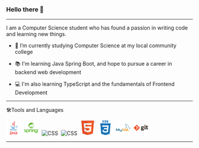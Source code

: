 ### Hello there 👋
---

I am a Computer Science student who has found a passion in writing code and learning new things. 

- 🔭 I’m currently studying Computer Science at my local community college

- :books: I'm learning Java Spring Boot, and hope to pursue a career in backend web development

- :computer: I'm also learning TypeScript and the fundamentals of Frontend Development

---

:hammer_and_wrench:Tools and Languages

 <div>

<img src="https://github.com/devicons/devicon/blob/master/icons/java/java-original-wordmark.svg" title="Java" alt="Java" width="40" height="40"/>&nbsp;
<img src="https://github.com/devicons/devicon/blob/master/icons/spring/spring-original-wordmark.svg" title="Spring" alt="Spring" width="40" height="40"/>&nbsp;
<img src="https://cdn.jsdelivr.net/gh/devicons/devicon/icons/typescript/typescript-original.svg"  title="Javascript" alt="CSS" width="40" height="40"/>&nbsp;
<img src="https://cdn.jsdelivr.net/gh/devicons/devicon/icons/javascript/javascript-original.svg"  title="Javascript" alt="CSS" width="40" height="40"/>&nbsp;
<img src="https://github.com/devicons/devicon/blob/master/icons/html5/html5-original.svg" title="HTML5" alt="HTML" width="40" height="40"/>&nbsp;
<img src="https://github.com/devicons/devicon/blob/master/icons/css3/css3-plain-wordmark.svg"  title="CSS3" alt="CSS" width="40" height="40"/>&nbsp;
<img src="https://github.com/devicons/devicon/blob/master/icons/mysql/mysql-original-wordmark.svg" title="MySQL"  alt="MySQL" width="40" height="40"/>&nbsp;
<img src="https://github.com/devicons/devicon/blob/master/icons/git/git-original-wordmark.svg" title="Git" alt="Git" width="40" height="40"/>
<div>

---

<!--[![Top Langs](https://github-readme-stats.vercel.app/api/top-langs/?username=Jackson-Wozniak&layout=compact&theme=dark&background=293247)](https://github.com/anuraghazra/github-readme-stats)-->

